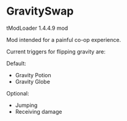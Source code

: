 # GravitySwap
tModLoader 1.4.4.9 mod

Mod intended for a painful co-op experience.

Current triggers for flipping gravity are:

Default:
- Gravity Potion
- Gravity Globe

Optional:
- Jumping
- Receiving damage
